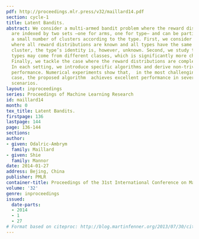 ```yaml
---
pdf: http://proceedings.mlr.press/v32/maillard14.pdf
section: cycle-1
title: Latent Bandits.
abstract: We consider a multi-armed bandit problem where the reward distributions
  are indexed by two sets –one for arms, one for type– and can be partitioned into
  a small number of clusters according to the type. First, we consider the setting
  where all reward distributions are known and all types have the same underlying
  cluster, the type’s identity is, however, unknown. Second, we study the case  where
  types may come from different classes, which is significantly more challenging.
  Finally, we tackle the case where the reward distributions are completely unknown.
  In each setting, we introduce specific algorithms and derive non-trivial regret
  performance. Numerical experiments show that,  in the most challenging agnostic
  case, the proposed algorithm  achieves excellent performance in several difficult
  scenarios.
layout: inproceedings
series: Proceedings of Machine Learning Research
id: maillard14
month: 0
tex_title: Latent Bandits.
firstpage: 136
lastpage: 144
page: 136-144
sections: 
author:
- given: Odalric-Ambrym
  family: Maillard
- given: Shie
  family: Mannor
date: 2014-01-27
address: Bejing, China
publisher: PMLR
container-title: Proceedings of the 31st International Conference on Machine Learning
volume: '32'
genre: inproceedings
issued:
  date-parts:
  - 2014
  - 1
  - 27
# Format based on citeproc: http://blog.martinfenner.org/2013/07/30/citeproc-yaml-for-bibliographies/
---
```

